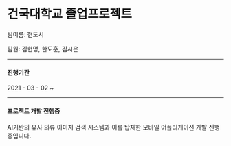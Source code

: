# 건국대학교 졸업프로젝트

팀이름: 현도시

팀원: 김현명, 한도훈, 김시은

***

#### 진행기간

2021 - 03 - 02 ~ 

***

#### 프로젝트 개발 진행중

AI기반의 유사 의류 이미지 검색 시스템과 이를 탑재한 모바일 어플리케이션 개발 진행중입니다.

